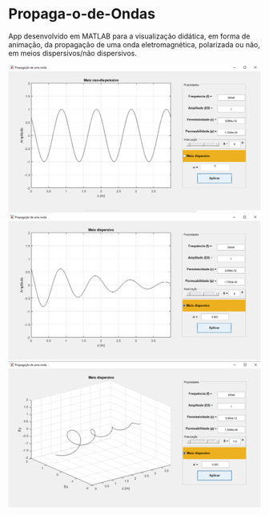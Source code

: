 # Propaga-o-de-Ondas
App desenvolvido em MATLAB para a visualização didática, em forma de animação, da propagação de uma onda eletromagnética, polarizada ou não, em meios dispersivos/não dispersivos.

![alt text](img/1.png)
![alt text](img/2.png)
![alt text](img/3.png)
